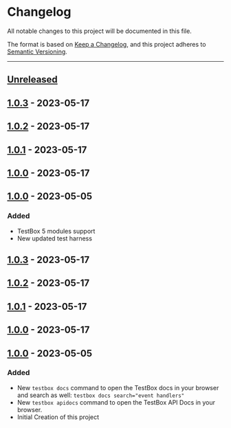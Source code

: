 # Changelog

All notable changes to this project will be documented in this file.

The format is based on [Keep a Changelog](https://keepachangelog.com/en/1.0.0/),
and this project adheres to [Semantic Versioning](https://semver.org/spec/v2.0.0.html).

* * *

## [Unreleased]

## [1.0.3] - 2023-05-17

## [1.0.2] - 2023-05-17

## [1.0.1] - 2023-05-17

## [1.0.0] - 2023-05-17

## [1.0.0] - 2023-05-05

### Added

- TestBox 5 modules support
- New updated test harness

## [1.0.3] - 2023-05-17

## [1.0.2] - 2023-05-17

## [1.0.1] - 2023-05-17

## [1.0.0] - 2023-05-17

## [1.0.0] - 2023-05-05

### Added

- New `testbox docs` command to open the TestBox docs in your browser and search as well: `testbox docs search="event handlers"`
- New `testbox apidocs` command to open the TestBox API Docs in your browser.
- Initial Creation of this project

[Unreleased]: https://github.com/Ortus-Solutions/testbox-cli/compare/v1.0.3...HEAD

[1.0.3]: https://github.com/Ortus-Solutions/testbox-cli/compare/v1.0.2...v1.0.3

[1.0.2]: https://github.com/Ortus-Solutions/testbox-cli/compare/v1.0.1...v1.0.2

[1.0.1]: https://github.com/Ortus-Solutions/testbox-cli/compare/v1.0.0...v1.0.1

[1.0.0]: https://github.com/Ortus-Solutions/testbox-cli/compare/v1.0.0...v1.0.0
